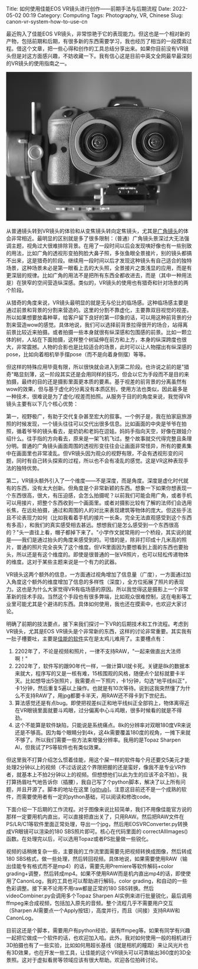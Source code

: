Title: 如何使用佳能EOS VR镜头进行创作——前期手法与后期流程
Date: 2022-05-02 00:19
Category: Computing
Tags: Photography, VR, Chinese
Slug: canon-vr-system-how-to-use-cn

最近购入了佳能EOS VR镜头，非常惊艳于它的表现能力。但这也是一个相对新的产物，包括前期和后期，有很多新的东西需要学习，我也经历了相当的一段摸索过程。借这个文章，把一些心得和创作的工具总结分享出来。如果你目前没有VR镜头但是对这方面感兴趣，不妨收藏一下。我有信心这是目前中英文全网最早最深刻的VR镜头的使用指南之一。

![Canon VR Lens](images/canon-eos-vr-lens.jpg)

从普通镜头转到VR镜头的体验和从变焦镜头转向定焦镜头，尤其是[广角镜头](/focal-length-in-photography.html)的体会非常相近。最明显的区别就是多了很多限制：（普通）广角镜头景深过大无法强调主题，视角过大很难排除背景。在用了一段时间以后会发现咦好像也有一些别致的用法，比如广角的透视形变拍狗脸大鼻子照，多张鱼眼全景接片，别的镜头都搞不出来，这是猎奇的阶段。继续用一段时间以后才发现这种镜头有自己适合的独特场景，这种场景未必是第一眼看上去的大头照，全景接片之类浅显的应用，而是有更深层的规律。比如广角的用法不是把所有东西全都收进去，而是（其中一种用法是）在狭窄的空间营造纵深感。类似的，VR镜头的使用也有猎奇和针对场景的两个阶段。

从猎奇的角度来说，VR镜头最明显的就是无与伦比的临场感。这种临场感主要是通过前景和背景的分割来营造的。这里的分割不靠虚化，主要靠双目视觉的视差。所以如果想要放毒种草，给客户留下良好的第一印象的话，可以用这种前背景的分割来营造wow的感觉。具体地说，我们可以选择前背景拉得很开的场合，站得离前景比较近来拍摄。或者拍摄一些本身就很有纵深感和包围感的前景。比如一颗立体的树，人站在下面拍摄，这样整个树延伸在前方和上方，本身的纵深跨度也很大，非常震撼。人物的合影也是比较适合的场景，此时可以让人物摆出有纵深感的pose，比如向着相机举手摆pose（而不是向着身侧摆）等等。

但这样的特殊应用毕竟有限，所以很快就会进入到第二阶段。也许说之前的是"猎奇"略显刻薄，这一阶段其实还是会用同样的技巧，但会以它为手段而不是目的来拍摄，最终的目的还是摄影里面更本质的要素。基于视差的前背景的分离虽然有wow的效果，但与基于虚化的分离没有本质区别，使用方法也类似，因此最多是一种技术，很难说是为了虚化/视差而拍照。从服务于目的的角度来说，我觉得VR镜头主要有以下几个核心优势：

第一，视野极广，有助于交代复杂甚至宏大的叙事。一个例子是，我在拍家庭旅游照的时候发现，一个镜头往往可以交代出很多信息。比如画面的中央是爷爷在拍照，循着爷爷的镜头看去，是奶奶和老妈在逗娃。妈妈手指向天空，好像在跟娃介绍什么。往手指的方向看去，原来是一架飞机飞过。整个故事就交代得完整且条理分明。普通的广角镜头画面周围的透视形变往往会让画面非常怪异，所有的要素集中在画面里也非常凌乱。但VR镜头因为观众的视野有限，不会有透视形变的问题，同时有自己转头探索的过程，所以也不会有凌乱的感觉。这是VR这种表现手法的独特优势。

第二，VR镜头额外引入了一个维度——不是深度，而是角度。深度是虚化时代就有的东西，没有太大创新。但角度是个非常新颖的东西。想象一下如果你想表现一个东西很高，很大，有压迫感，会怎么拍摄呢？以前我们可能会用广角，或者手机可以用接片，把整个东西收到一个画面里。或者对摄影比较有了解的法师们会选用长焦，在远处拍摄，通过和周围的人的对比来表现建筑等物体的庞大。但这些手法且不论表现力如何（比如我看着手机的接片一长条，完全无法直观感受到这个东西有多高），和我们的真实感受相去甚远。想想我们是怎么感受到一个东西很高的？"头一直往上看，帽子都掉下来了。"小学作文就常用的一个桥段，其实说的就是——我们是通过抬头的角度来感受到的。可惜的是，除非打印成十几米高的照片，普通的照片完全丧失了这个维度。但VR里面因为要想看到上面的东西也要抬头，所以还是有这个维度的。即使是很普通的一张VR照片，也可以轻松传递物体的维度。这对于某些主题来说是一个有力的武器。

VR镜头这两个额外的信息，一方面通过视角增加了信息量（广度），一方面通过加入角度这个额外的维度增加了信息的多样性（深度），全方位拓展了照片的表现力。这也是为什么大家觉得VR有临场感的原因。所以我觉得这是摄影上一个非常革新的技术手段。当然这个手段也有很多弊端，比如观众很难控制，这在电影等工业里可能尤其是个避讳的东西。具体如何使用，我也还在摸索中，也欢迎大家讨论。

明确了前期的技法要点，接下来我们探讨一下VR的后期技术和工作流程。考虑到VR镜头，尤其是EOS VR镜头是个非常新的东西，这样的讨论非常重要。其实我有一肚子槽要吐，主要是[佳能的软件](/canon-vr-system-pain-points.html)实在是太鸡儿难用了。主要槽点有：

1. 2202年了，不论是视频和照片，一律不支持RAW，"一起来做直出大法师啊！"
2. 2202年了，软件写的跟90年代一样，一做计算UI就卡死。关键是8k的数据本来就大，程序写的又是一核有难，15核围观的风格，随便点个鼠标就要卡半天。比如想导出5张照片，我需要点一下照片，卡1分钟，勾选"地平线纠正"，卡1分钟，然后重复5遍以上操作。也就是有10次等待。说到这我突然懂了为什么不支持RAW了，用jpg都要卡半天，用RAW还不得卡到下世纪去。
3. 算法感觉还是有点bug。即使把视差纠正和地平线纠正全部钩上，物体离得近在VR眼镜里面就要斗鸡眼，过分偏离中心斗鸡眼，很多时候看的就是不得劲。
4. 这个不能算是软件缺陷，只能说是系统痛点。8k的分辨率对双眼180度VR来说还是不够高。因为每个眼睛分到4k，这4k需要覆盖180度的视角，一摊下来就不够了。所以我们需要一些方法来增强分辨率。我用的是Topaz Sharpen AI，但我试了PS等软件也有类似效果。

但这里我不打算介绍怎么惯着佳能，用这个屎一样的软件每个月还要交5美元才能处理2分钟以上的视频（不过话说这个界限把握的还是蛮好，像我不是专业VR作者，就基本上不拍2分钟以上的视频。但想想他们以此为生的应该不会不拍）。我打算扬眉吐气地告诉你（插腰），我自己写了个python脚本，解决了以上所有问题，并且开源了。脚本的地址在这里 [[github]](https://github.com/grapeot/EOSVRConverter)。注意这目前还不是一个成熟的软件，而需要使用者有一定的python基础，可以阅读和修改code。

下面介绍一下后期的工作流程。对于图像来说比较简单，我们不用像佳能官方说的那样一定要用机内直出，可以直接把直出关了，只用RAW。然后把RAW文件在PS/LR/C1等软件里面正常处理，导出一个jpg，然后用EOSVRConverter.py转换成VR眼镜可以渲染的180 SBS照片即可。核心在代码里面的
correctAllImages()函数。在处理完以后，可以选用Topaz或者PS批量做一些锐化。

视频的话稍微复杂一些，主要我的工作流里面需要先把视频转换成图像，然后转成180 SBS格式，做一些处理，然后转回视频。具体地说，如果需要使用RAW（输出佳能专有格式而不是mp4）的话，需要先用Premiere等软件解码+color grading+调整，然后转成mp4。如果不使用RAW而是机内直出mp4的话，即使使用了CanonLog，我的工具也可以帮助进行解码，color grading，和自动的一些色彩调整。接下来不论用不用raw都是正常的180 SBS转换。然后videoCombiner.py会调用多个Topaz Sharpen AI实例来进行批量锐化，最后调用ffmpeg来合成视频，包括加入原先的音频。整个流程几乎不需要用户交互（Sharpen AI需要点一个Apply按钮），高度并行，而且（间接）支持RAW和CanonLog。

目前这还是个脚本，需要用户有python经验，装有ffmpeg等。如果有同学有兴趣一起把它做成一个软件的话，也欢迎加入哈。此外，我对如何使用一般的相机进行3D拍摄也有了一些实验，比如如何用超长基线（就是相机的瞳距）来让风光片也有3D效果，也在开发一些工具，让佳能的这个VR镜头可以可靠输出360度的3D全景照。这对于虚拟看房等领域应该有很大帮助。欢迎各位拍砖讨论。

<script async data-uid="65448d4615" src="https://yage.kit.com/65448d4615/index.js"></script>
